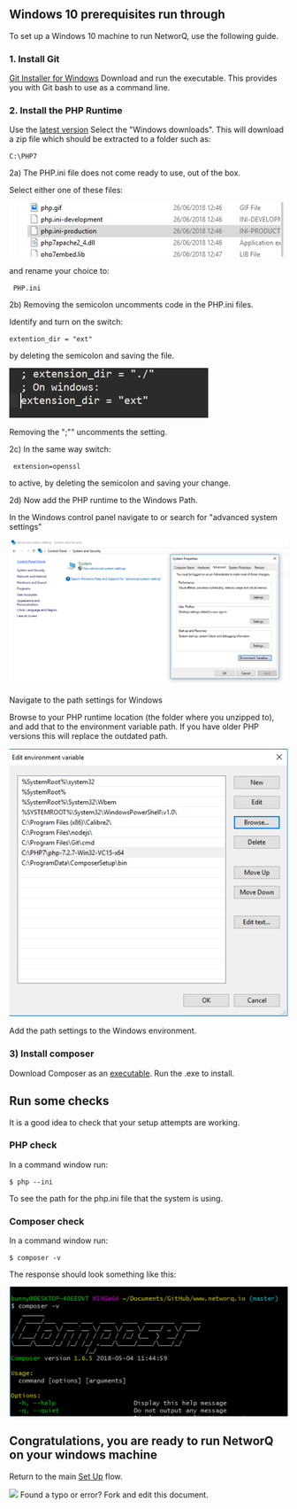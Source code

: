 
## Windows 10 prerequisites run through

To set up a Windows 10 machine to run NetworQ, use the following guide.


### 1. Install Git 

[Git Installer for Windows](https://git-scm.com/download/win) 
Download and run the executable.
This provides you with Git bash to use as a command line. 


### 2. Install the PHP Runtime

Use the [latest version](http://php.net/downloads.php)
Select the "Windows downloads".
This will download a zip file which should be extracted to a folder such as:

```
C:\PHP7

```

2a) The PHP.ini file does not come ready to use, out of the box. 

Select either one of these files:

![PHP.ini rename for Windows](/images/PHP_ini_2FilesToEdit.PNG) 

and rename your choice to:

```
 PHP.ini
```

2b) Removing the semicolon uncomments code in the PHP.ini files. 

Identify and turn on the switch:
```
extention_dir = "ext"
```
by deleting the semicolon and saving the file.

![PHP.ini edit for Windows](/images/PHP_ini_WindowsSwitch.PNG) 

Removing the ";"" uncomments the setting.


2c) In the same way switch:
```
 extension=openssl 

 ```
 to active, by deleting the semicolon and saving your change.


2d) Now add the PHP runtime to the Windows Path.

In the Windows control panel navigate to or search for "advanced system settings"

![PHP Path settings for Windows](/images/PHP_Windows_VariablesSetings.PNG) 

Navigate to the path settings for Windows

Browse to your PHP runtime location (the folder where you unzipped to), and add that to the environment variable path. If you have older PHP versions this will replace the outdated path.

![Browse your PHP Path](/images/PHP_Windows_VariablesSetings2.PNG) 

Add the path settings to the Windows environment.

### 3) Install composer

Download Composer as an [executable](https://getcomposer.org/doc/00-intro.md).
Run the .exe to install.

## Run some checks
It is a good idea to check that your setup attempts are working.

### PHP check
In a command window run:
```
$ php --ini
```

To see the path for the php.ini file that the system is using.

### Composer check

In a command window run:
```
$ composer -v

```
The response should look something like this:

![Verify Composer Install](/images/CheckYourComposerVersion.PNG) 


## Congratulations, you are ready to run NetworQ on your windows machine

Return to the main [Set Up](/getting-started.md) flow.


<img src="https://github.com/favicon.ico" width="48"> Found a typo or error? Fork and edit this document.



